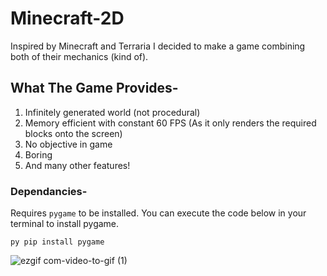 # Minecraft-2D
Inspired by Minecraft and Terraria I decided to make a game combining both of their mechanics (kind of).

## What The Game Provides-
1. Infinitely generated world (not procedural) 
2. Memory efficient with constant 60 FPS (As it only renders the required blocks onto the screen)
3. No objective in game
4. Boring
5. And many other features!

### Dependancies-
Requires `pygame` to be installed. You can execute the code below in your terminal to install pygame.
```
py pip install pygame
```
![ezgif com-video-to-gif (1)](https://github.com/Krishpy-Chips/Discord-2.0/assets/101330162/d48c21e2-7e09-4842-8792-bea1da680d36)
